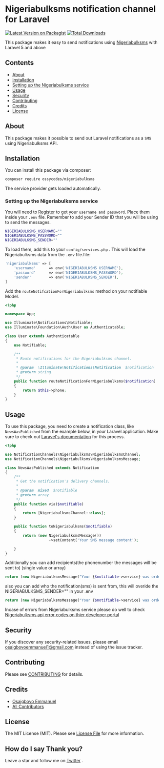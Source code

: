 # Nigeriabulksms notification channel for Laravel

[![Latest Version on Packagist](https://img.shields.io/packagist/v/ossycodes/nigeriabulksms.svg?style=flat-square)](https://packagist.org/packages/ossycodes/nigeriabulksms)
[![Total Downloads](https://img.shields.io/packagist/dt/ossycodes/nigeriabulksms.svg?style=flat-square)](https://packagist.org/packages/ossycodes/nigeriabulksms)

This package makes it easy to send notifications using [Nigeriabulksms]('http://portal.nigeriabulksms.com/) with Laravel 5 and above



## Contents

- [About](#about)
- [Installation](#installation)
- [Setting up the Nigeriabulksms service](#setting-up-the-nigeriabulksms-service)
- [Usage](#usage)
- [Security](#security)
- [Contributing](#contributing)
- [Credits](#credits)
- [License](#license)

## About

This package makes it possible to send out Laravel notifications as a `SMS ` using Nigeriabulksms API.

## Installation

You can install this package via composer:

``` bash
composer require ossycodes/nigeriabulksms
```

The service provider gets loaded automatically.

### Setting up the Nigeriabulksms service

You will need to [Register](https://nigeriabulksms.com) to get your `username and password`. Place them inside your `.env` file. Remember to add your Sender ID that you will be using to send the messages. 

```bash
NIGERIABULKSMS_USERNAME=""
NIGERIABULKSMS_PASSWORD=""
NIGERIABULKSMS_SENDER=""
```

To load them, add this to your `config/services.php` . This will load the Nigeriabulksms  data from the `.env` file.file:

```php
'nigeriabulksms' => [
    'username'      => env('NIGERIABULKSMS_USERNAME'),
    'password'      => env('NIGERIABULKSMS_PASSWORD'),
    'sender'        => env('NIGERIABULKSMS_SENDER'),
]
```

Add the `routeNotifcationForNigeriabulksms` method on your notifiable Model.

```php
<?php

namespace App;

use Illuminate\Notifications\Notifiable;
use Illuminate\Foundation\Auth\User as Authenticatable;

class User extends Authenticatable
{
    use Notifiable;

    /**
     * Route notifications for the Nigeriabulksms channel.
     *
     * @param  \Illuminate\Notifications\Notification  $notification
     * @return string
     */
    public function routeNotificationForNigeriabulksms($notification)
    {
        return $this->phone;
    }
}
```


## Usage


To use this package, you need to create a notification class, like `NewsWasPublished` from the example below, in your Laravel application. Make sure to check out [Laravel's documentation](https://laravel.com/docs/master/notifications) for this process.


```php
<?php

use NotificationChannels\Nigeriabulksms\NigeriabulksmsChannel;
use NotificationChannels\Nigeriabulksms\NigeriabulksmsMessage;

class NewsWasPublished extends Notification
{
    /**
     * Get the notification's delivery channels.
     *
     * @param  mixed  $notifiable
     * @return array
     */
    public function via($notifiable)
    {
        return [NigeriabulksmsChannel::class];
    }

    public function toNigeriabulksms($notifiable)
    {
		return (new NigeriabulksmsMessage())
                    ->setContent('Your SMS message content');

    }
}
```

Additionally you can add recipients(the phonenumber the messages will be sent to) (single value or array)

``` php
return (new NigeriabulksmsMessage("Your {$notifiable->service} was ordered!"))->setRecipients($recipients);
```

also you can add who the notification(sms) is sent from, this will overide the 
NIGERIABULKSMS_SENDER="" in your .env

``` php
return (new NigeriabulksmsMessage("Your {$notifiable->service} was ordered!"))->setFrom("name of your app");
```

Incase of errors from Nigeriabulksms service please do well to check [Nigeriabulksms api error codes on thier developer portal](https://nigeriabulksms.com/sms-gateway-api/)

## Security

If you discover any security-related issues, please email osaigbovoemmanuel1@gmail.com instead of using the issue tracker.

## Contributing

Please see [CONTRIBUTING](CONTRIBUTING.md) for details.

## Credits

- [Osaigbovo Emmanuel](https://github.com/ossycodes)
- [All Contributors](../../contributors)

## License

The MIT License (MIT). Please see [License File](LICENSE.md) for more information.

## How do I say Thank you?

Leave a star and follow me on [Twitter](https://twitter.com/ossycodes) .

